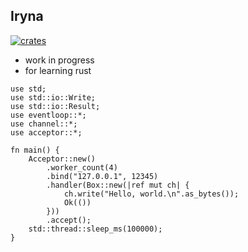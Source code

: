 ## Iryna

[![crates](https://img.shields.io/crates/v/iryna.svg)](https://crates.io/crates/iryna)

- work in progress
- for learning rust


```
use std;
use std::io::Write;
use std::io::Result;
use eventloop::*;
use channel::*;
use acceptor::*;

fn main() {
    Acceptor::new()
        .worker_count(4)
        .bind("127.0.0.1", 12345)
        .handler(Box::new(|ref mut ch| {
            ch.write("Hello, world.\n".as_bytes());
            Ok(())
        }))
        .accept();
    std::thread::sleep_ms(100000);
}

```
